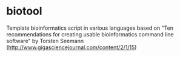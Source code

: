 # biotool
Template bioinformatics script in various languages based on "Ten recommendations for creating usable bioinformatics command line software" by Torsten Seemann (http://www.gigasciencejournal.com/content/2/1/15)
